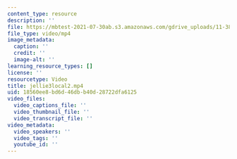 ```yaml
---
content_type: resource
description: ''
file: https://mbtest-2021-07-30ab.s3.amazonaws.com/gdrive_uploads/11-382-water-diplomacy-spring-2021/1oym6ZQzK-J59lrPnHeyTv2eW1lj_tDEC/jellie3local2.mp4
file_type: video/mp4
image_metadata:
  caption: ''
  credit: ''
  image-alt: ''
learning_resource_types: []
license: ''
resourcetype: Video
title: jellie3local2.mp4
uid: 18560ee8-bd6d-46db-b40d-28722dfa6125
video_files:
  video_captions_file: ''
  video_thumbnail_file: ''
  video_transcript_file: ''
video_metadata:
  video_speakers: ''
  video_tags: ''
  youtube_id: ''
---
```

